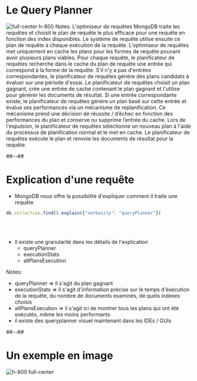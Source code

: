 <!-- .slide: class="sfeir-basic-slide"-->
# Le Query Planner
![full-center h-800](assets/images/mongodb/indexation-performance/query-planner-diagram.svg)
Notes: 
L'optimiseur de requêtes MongoDB traite les requêtes et choisit le plan de requête le plus efficace pour une requête en fonction des index disponibles. Le système de requête utilise ensuite ce plan de requête à chaque exécution de la requête.
L'optimiseur de requêtes met uniquement en cache les plans pour les formes de requête pouvant avoir plusieurs plans viables.
Pour chaque requête, le planificateur de requêtes recherche dans le cache du plan de requête une entrée qui correspond à la forme de la requête. S'il n'y a pas d'entrées correspondantes, le planificateur de requêtes génère des plans candidats à évaluer sur une période d'essai. Le planificateur de requêtes choisit un plan gagnant, crée une entrée de cache contenant le plan gagnant et l'utilise pour générer les documents de résultat.
Si une entrée correspondante existe, le planificateur de requêtes génère un plan basé sur cette entrée et évalue ses performances via un mécanisme de replanification. Ce mécanisme prend une décision de réussite / d’échec en fonction des performances du plan et conserve ou supprime l’entrée du cache. Lors de l'expulsion, le planificateur de requêtes sélectionne un nouveau plan à l'aide du processus de planification normal et le met en cache. Le planificateur de requêtes exécute le plan et renvoie les documents de résultat pour la requête.

##--##

<!-- .slide: class="with-code"-->
# Explication d'une requête
- MongoDB nous offre la possibilité d'expliquer comment il traite une requête
```javascript
db.collection.find().explain({"verbosity": "queryPlanner"})
```
<br/><br/>

- Il existe une granularité dans les détails de l'explication
    - queryPlanner
    - executionStats
    - allPlansExecution
  
Notes: 
- queryPlanner => il s'agit du plan gagnant
- executionStats => il s'agit d'information précise sur le temps d'éxécution de la requête, du nombre de documents examinés, de quels indexes choisis
- allPlansExecution => il s'agit ici de montrer tous les plans qui ont été exécutés, même les moins performants
- il existe des queryplanner visuel maintenant dans les IDEs / GUIs

##--##

<!-- .slide-->
# Un exemple en image
![h-800 full-center](assets/images/mongodb/indexation-performance/explain-query-plan.png)

